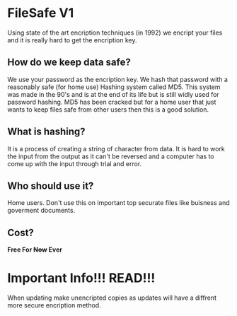 
# FileSafe V1
Using state of the art encription techniques (in 1992) we encript your files and it is really hard to get the encription key.
## How do we keep data safe?
We use your password as the encription key.
We hash that password with a reasonably safe (for home use) Hashing system called MD5.
This system was made in the 90's and is at the end of its life but is still widly used for password hashing.
MD5 has been cracked but for a home user that just wants to keep files safe from other users then this is a good solution.
## What is hashing?
It is a process of creating a string of character from data.
It is hard to work the input from the output as it can't be reversed and a computer has to come up with the input through trial and error.
## Who should use it?
Home users.
Don't use this on important top securate files like buisness and goverment documents.
## Cost?
<b>Free For <s>Now</s> Ever</b>

# Important Info!!! READ!!!
When updating make unencripted copies as updates will have a diffrent more secure encription method.

